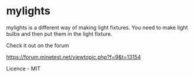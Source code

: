# mylights

mylights is a different way of making light fixtures. You need to make light bulbs and then put them in the light fixture.

Check it out on the forum

https://forum.minetest.net/viewtopic.php?f=9&t=13154

Licence - MIT
